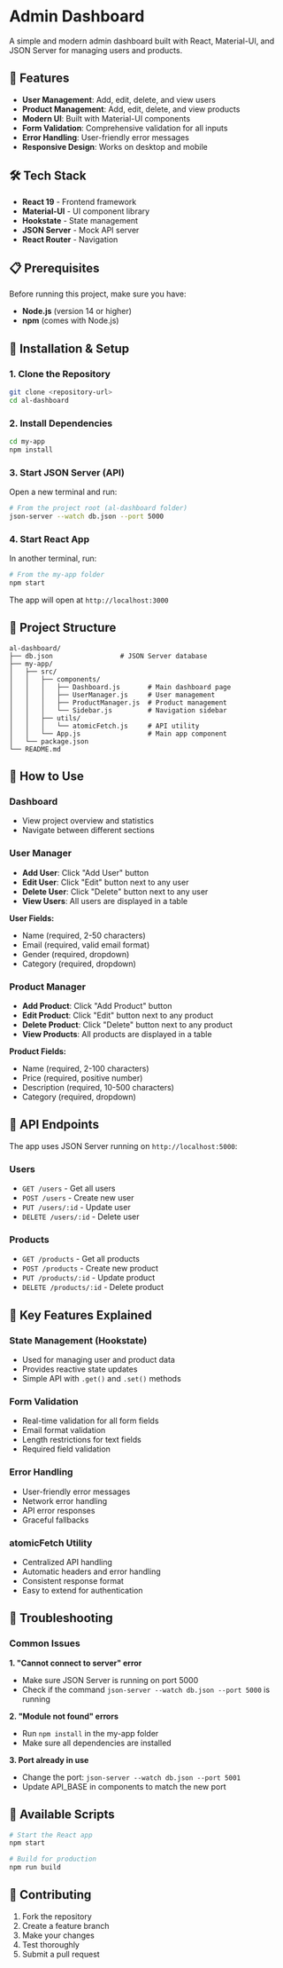 # Admin Dashboard

A simple and modern admin dashboard built with React, Material-UI, and JSON Server for managing users and products.

## 🚀 Features

- **User Management**: Add, edit, delete, and view users
- **Product Management**: Add, edit, delete, and view products
- **Modern UI**: Built with Material-UI components
- **Form Validation**: Comprehensive validation for all inputs
- **Error Handling**: User-friendly error messages
- **Responsive Design**: Works on desktop and mobile

## 🛠️ Tech Stack

- **React 19** - Frontend framework
- **Material-UI** - UI component library
- **Hookstate** - State management
- **JSON Server** - Mock API server
- **React Router** - Navigation

## 📋 Prerequisites

Before running this project, make sure you have:

- **Node.js** (version 14 or higher)
- **npm** (comes with Node.js)

## 🚀 Installation & Setup

### 1. Clone the Repository
```bash
git clone <repository-url>
cd al-dashboard
```

### 2. Install Dependencies
```bash
cd my-app
npm install
```

### 3. Start JSON Server (API)
Open a new terminal and run:
```bash
# From the project root (al-dashboard folder)
json-server --watch db.json --port 5000
```

### 4. Start React App
In another terminal, run:
```bash
# From the my-app folder
npm start
```

The app will open at `http://localhost:3000`

## 📁 Project Structure

```
al-dashboard/
├── db.json                 # JSON Server database
├── my-app/
│   ├── src/
│   │   ├── components/
│   │   │   ├── Dashboard.js       # Main dashboard page
│   │   │   ├── UserManager.js     # User management
│   │   │   ├── ProductManager.js  # Product management
│   │   │   └── Sidebar.js         # Navigation sidebar
│   │   ├── utils/
│   │   │   └── atomicFetch.js     # API utility
│   │   └── App.js                 # Main app component
│   └── package.json
└── README.md
```

## 🎯 How to Use

### Dashboard
- View project overview and statistics
- Navigate between different sections

### User Manager
- **Add User**: Click "Add User" button
- **Edit User**: Click "Edit" button next to any user
- **Delete User**: Click "Delete" button next to any user
- **View Users**: All users are displayed in a table

**User Fields:**
- Name (required, 2-50 characters)
- Email (required, valid email format)
- Gender (required, dropdown)
- Category (required, dropdown)

### Product Manager
- **Add Product**: Click "Add Product" button
- **Edit Product**: Click "Edit" button next to any product
- **Delete Product**: Click "Delete" button next to any product
- **View Products**: All products are displayed in a table

**Product Fields:**
- Name (required, 2-100 characters)
- Price (required, positive number)
- Description (required, 10-500 characters)
- Category (required, dropdown)

## 🔧 API Endpoints

The app uses JSON Server running on `http://localhost:5000`:

### Users
- `GET /users` - Get all users
- `POST /users` - Create new user
- `PUT /users/:id` - Update user
- `DELETE /users/:id` - Delete user

### Products
- `GET /products` - Get all products
- `POST /products` - Create new product
- `PUT /products/:id` - Update product
- `DELETE /products/:id` - Delete product

## 🎨 Key Features Explained

### State Management (Hookstate)
- Used for managing user and product data
- Provides reactive state updates
- Simple API with `.get()` and `.set()` methods

### Form Validation
- Real-time validation for all form fields
- Email format validation
- Length restrictions for text fields
- Required field validation

### Error Handling
- User-friendly error messages
- Network error handling
- API error responses
- Graceful fallbacks

### atomicFetch Utility
- Centralized API handling
- Automatic headers and error handling
- Consistent response format
- Easy to extend for authentication

## 🐛 Troubleshooting

### Common Issues

**1. "Cannot connect to server" error**
- Make sure JSON Server is running on port 5000
- Check if the command `json-server --watch db.json --port 5000` is running

**2. "Module not found" errors**
- Run `npm install` in the my-app folder
- Make sure all dependencies are installed

**3. Port already in use**
- Change the port: `json-server --watch db.json --port 5001`
- Update API_BASE in components to match the new port

## 📝 Available Scripts

```bash
# Start the React app
npm start

# Build for production
npm run build

```

## 🤝 Contributing

1. Fork the repository
2. Create a feature branch
3. Make your changes
4. Test thoroughly
5. Submit a pull request


